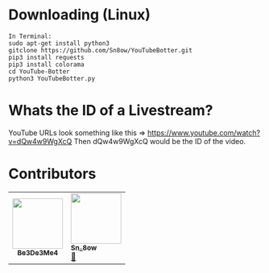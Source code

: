 # Downloading (Linux)
```
In Terminal:
sudo apt-get install python3
gitclone https://github.com/Sn8ow/YouTubeBotter.git
pip3 install requests
pip3 install colorama
cd YouTube-Botter
python3 YouTubeBotter.py
```
# Whats the ID of a Livestream?
YouTube URLs look something like this => https://www.youtube.com/watch?v=dQw4w9WgXcQ
Then dQw4w9WgXcQ would be the ID of the video. 

# Contributors
<table>
  <tr>
    <td align="center"><a href="https://github.com/Be3De3Me4"><img src="https://avatars.githubusercontent.com/u/81803305?v=4" width="100px;" alt=""/><br /><sub><b>Be3De3Me4</b></sub></a><br /><a href="#question-kentcdodds" </a> <a href="https://github.com/Sn8ow/YouTubeBotter/graphs/contributors" </a> 
      <td align="center<tr>
    <td align="center"><a href="https://github.com/Sn8ow"><img src="https://avatars.githubusercontent.com/u/80784394?v=4" width="100px;" alt=""/><br /><sub><b>Sn_8ow</b></sub></a><br /><a <a href="https://discord.gg/TR5XDAAef5=openlink" title="Discord">🤖</a> </a> <a href="https://github.com/Sn8ow/YouTubeBotter/graphs/contributors" </a> 





